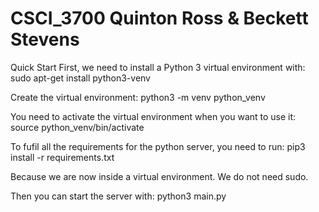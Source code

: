 # CSCI_3700 Quinton Ross & Beckett Stevens
Quick Start
First, we need to install a Python 3 virtual environment with:
sudo apt-get install python3-venv

Create the virtual environment:
python3 -m venv python_venv

You need to activate the virtual environment when you want to use it:
source python_venv/bin/activate

To fufil all the requirements for the python server, you need to run:
pip3 install -r requirements.txt

Because we are now inside a virtual environment. We do not need sudo.

Then you can start the server with:
python3 main.py
